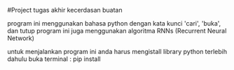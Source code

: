 #Project tugas akhir kecerdasan buatan

program ini menggunakan bahasa python dengan kata kunci 'cari', 'buka', dan tutup 
program ini juga menggunakan algoritma RNNs (Recurrent Neural Network)

untuk menjalankan program ini anda harus mengistall library python terlebih dahulu
buka terminal : pip install <nama library>
